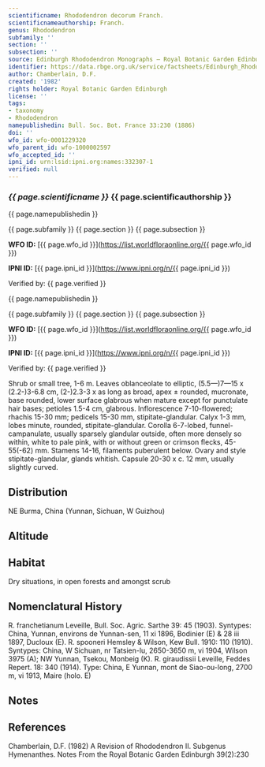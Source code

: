 ```yaml
---
scientificname: Rhododendron decorum Franch.
scientificnameauthorship: Franch.
genus: Rhododendron
subfamily: ''
section: ''
subsection: ''
source: Edinburgh Rhododendron Monographs – Royal Botanic Garden Edinburgh
identifier: https://data.rbge.org.uk/service/factsheets/Edinburgh_Rhododendron_Monographs.xhtml
author: Chamberlain, D.F.
created: '1982'
rights holder: Royal Botanic Garden Edinburgh
license: ''
tags:
- taxonomy
- Rhododendron
namepublishedin: Bull. Soc. Bot. France 33:230 (1886)
doi: ''
wfo_id: wfo-0001229320
wfo_parent_id: wfo-1000002597
wfo_accepted_id: ''
ipni_id: urn:lsid:ipni.org:names:332307-1
verified: null
---
```

### _{{ page.scientificname }}_ {{ page.scientificauthorship }}
 {{ page.namepublishedin }}

{{ page.subfamily }} {{ page.section }} {{ page.subsection }}

**WFO ID:** [{{ page.wfo_id }}](https://list.worldfloraonline.org/{{ page.wfo_id }})

**IPNI ID:** [{{ page.ipni_id }}](https://www.ipni.org/n/{{ page.ipni_id }})

Verified by: {{ page.verified }}

 {{ page.namepublishedin }}

{{ page.subfamily }} {{ page.section }} {{ page.subsection }}

**WFO ID:** [{{ page.wfo_id }}](https://list.worldfloraonline.org/{{ page.wfo_id }})

**IPNI ID:** [{{ page.ipni_id }}](https://www.ipni.org/n/{{ page.ipni_id }})

Verified by: {{ page.verified }}



Shrub or small tree, 1-6 m. Leaves oblanceolate to elliptic, (5.5—)7—15 x (2.2-)3-6.8 cm, (2-)2.3-3 x as long as broad, apex ± rounded, mucronate, base rounded, lower surface glabrous when mature except for punctulate hair bases; petioles 1.5-4 cm, glabrous. Inflorescence 7-10-flowered; rhachis 15-30 mm; pedicels 15-30 mm, stipitate-glandular. Calyx 1-3 mm, lobes minute, rounded, stipitate-glandular. Corolla 6-7-lobed, funnel-campanulate, usually sparsely glandular outside, often more densely so within, white to pale pink, with or without green or crimson flecks, 45-55(-62) mm. Stamens 14-16, filaments puberulent below. Ovary and style stipitate-glandular, glands whitish. Capsule 20-30 x c. 12 mm, usually slightly curved.

## Distribution
NE Burma, China (Yunnan, Sichuan, W Guizhou)

## Altitude


## Habitat
Dry situations, in open forests and amongst scrub

## Nomenclatural History
R. franchetianum Leveille, Bull. Soc. Agric. Sarthe 39: 45 (1903). Syntypes: China, Yunnan, environs de Yunnan-sen, 11 xi 1896, Bodinier (E) & 28 iii 1897, Ducloux (E). R. spooneri Hemsley & Wilson, Kew Bull. 1910: 110 (1910). Syntypes: China, W Sichuan, nr Tatsien-lu, 2650-3650 m, vi 1904, Wilson 3975 (A); NW Yunnan, Tsekou, Monbeig (K). R. giraudissii Leveille, Feddes Repert. 18: 340 (1914). Type: China, E Yunnan, mont de Siao-ou-long, 2700 m, vi 1913, Maire (holo. E)
                       
## Notes


## References

Chamberlain, D.F. (1982) A Revision of Rhododendron II. Subgenus Hymenanthes. Notes From the Royal Botanic Garden Edinburgh 39(2):230
